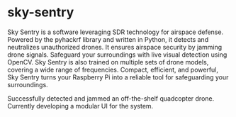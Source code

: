 # sky-sentry

Sky Sentry is a software leveraging SDR technology for airspace defense. Powered by the pyhackrf library and written in Python, it detects and neutralizes unauthorized drones. It ensures airspace security by jamming drone signals. Safeguard your surroundings with live visual detection using OpenCV. Sky Sentry is also trained on multiple sets of drone models, covering a wide range of frequencies. Compact, efficient, and powerful, Sky Sentry turns your Raspberry Pi into a reliable tool for safeguarding your surroundings.

Successfully detected and jammed an off-the-shelf quadcopter drone.
Currently developing a modular UI for the system.
